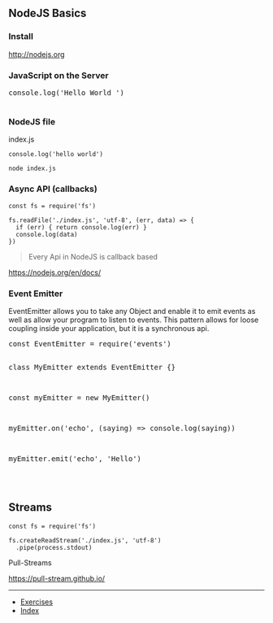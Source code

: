 ## NodeJS Basics

### Install

http://nodejs.org

### JavaScript on the Server

<div class="tonic">
  <pre>
console.log('Hello World ')
  </pre>
</div>


### NodeJS file

index.js

```
console.log('hello world')
```

```
node index.js
```

### Async API (callbacks)

```
const fs = require('fs')

fs.readFile('./index.js', 'utf-8', (err, data) => {
  if (err) { return console.log(err) }
  console.log(data)
})
```

> Every Api in NodeJS is callback based

https://nodejs.org/en/docs/

### Event Emitter

EventEmitter allows you to take any Object and enable it to emit events
as well as allow your program to listen to events. This pattern allows
for loose coupling inside your application, but it is a synchronous api.

<div class="tonic">
  <pre>
const EventEmitter = require('events')

class MyEmitter extends EventEmitter {}

const myEmitter = new MyEmitter()

myEmitter.on('echo', (saying) => console.log(saying))

myEmitter.emit('echo', 'Hello')

  </pre>
</div>


## Streams

```
const fs = require('fs')

fs.createReadStream('./index.js', 'utf-8')
  .pipe(process.stdout)
```

Pull-Streams

https://pull-stream.github.io/


---

* [Exercises](exercises)
* [Index](../)
